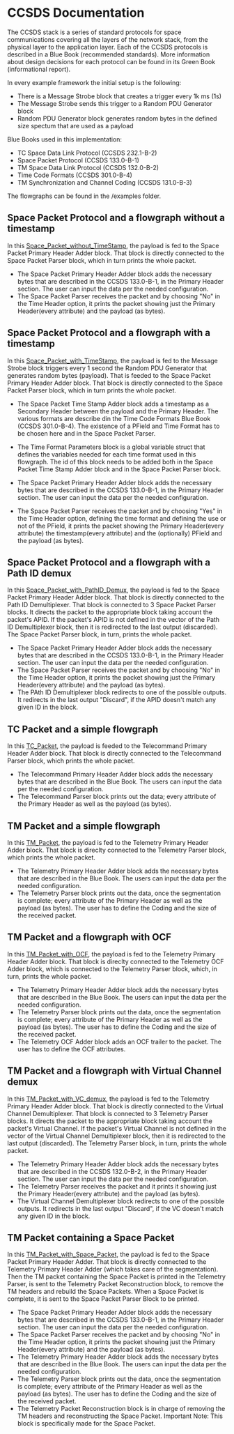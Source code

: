 # CCSDS Documentation
The CCSDS stack is a series of standard protocols for space communications covering all
the layers of the network stack, from the physical layer to the application layer. Each of the
CCSDS protocols is described in a Blue Book (recommended standards). More
information about design decisions for each protocol can be found in its Green Book
(informational report).

In every example framework the initial setup is the following:
* There is a Message Strobe block that creates a trigger every 1k ms (1s)
* The Message Strobe sends this trigger to a Random PDU Generator block
* Random PDU Generator block generates random bytes in the defined size spectum that are used as a payload

Blue Books used in this implementation:
* TC Space Data Link Protocol (CCSDS 232.1-B-2)
* Space Packet Protocol (CCSDS 133.0-B-1)
* TM Space Data Link Protocol (CCSDS 132.0-B-2)
* Time Code Formats (CCSDS 301.0-B-4)
* TM Synchronization and Channel Coding (CCSDS 131.0-B-3)

The flowgraphs can be found in the /examples folder.

## Space Packet Protocol and a flowgraph without a timestamp
In this [Space_Packet_without_TimeStamp](examples/Space_Packet_without_TimeStamp.grc), the payload is fed to the Space Packet Primary Header Adder block.
That block is directly connected to the Space Packet Parser block, which in turn prints the whole packet.

* The Space Packet Primary Header Adder block adds the necessary bytes that are described in the CCSDS 133.0-B-1, in the Primary Header section. The user can input the data per the needed configuration.
* The Space Packet Parser receives the packet and by choosing "No" in the Time Header option, it prints the packet showing just the Primary Header(every attribute) and the payload (as bytes).

## Space Packet Protocol and a flowgraph with a timestamp
In this [Space_Packet_with_TimeStamp](examples/Space_Packet_with_TimeStamp.grc), the payload is fed to the Message Strobe block triggers every 1 second the Random PDU Generator that generates random bytes (payload). That is feeded to the Space Packet Primary Header Adder block.
That block is directly connected to the Space Packet Parser block, which in turn prints the whole packet.

* The Space Packet Time Stamp Adder block adds a timestamp as a Secondary Header between the payload and the Primary Header. The various formats are describe din the Time Code Formats Blue Book (CCSDS 301.0-B-4). The existence of a PField and Time Format has to be chosen here and in the Space Packet Parser.

* The Time Format Parameters block is a global variable struct that defines the variables needed for each time format used in this flowgraph. The id of this block needs to be added both in the Space Packet Time Stamp Adder block and in the Space Packet Parser block.

* The Space Packet Primary Header Adder block adds the necessary bytes that are described in the CCSDS 133.0-B-1, in the Primary Header section. The user can input the data per the needed configuration.

* The Space Packet Parser receives the packet and by choosing "Yes" in the Time Header option, defining the time format and defining the use or not of the PField, it prints the packet showing the Primary Header(every attribute) the timestamp(every attribute) and the (optionally) PField and the payload (as bytes).

## Space Packet Protocol and a flowgraph with a Path ID demux
In this [Space_Packet_with_PathID_Demux](examples/Space_Packet_with_PathID_Demux.grc), the payload is fed to the Space Packet Primary Header Adder block.
That block is directly connected to the Path ID Demultiplexer. That block is connected to 3 Space Packet Parser blocks. It directs the packet to the appropriate block taking account the packet's APID. If the packet's APID is not defined in the vector of the Path ID Demultiplexer block, then it is redirected to the last output (discarded). The Space Packet Parser block, in turn, prints the whole packet.

* The Space Packet Primary Header Adder block adds the necessary bytes that are described in the CCSDS 133.0-B-1, in the Primary Header section. The user can input the data per the needed configuration.
* The Space Packet Parser receives the packet and by choosing "No" in the Time Header option, it prints the packet showing just the Primary Header(every attribute) and the payload (as bytes).
* The PAth ID Demultiplexer block redirects to one of the possible outputs. It redirects in the last output "Discard", if the APID doesn't match any given ID in the block.
## TC Packet and a simple flowgraph
In this [TC_Packet](examples/TC_Packet.grc), the payload is feeded to the Telecommand Primary Header Adder block. That block is directly connected to the Telecommand Parser block, which prints the whole packet.
* The Telecommand Primary Header Adder block adds the necessary bytes that are described in the Blue Book. The users can input the data per the needed configuration.
* The Telecommand Parser block prints out the data; every attribute of the Primary Header as well as the payload (as bytes).

## TM Packet and a simple flowgraph
In this [TM_Packet](examples/TM_Packet.grc), the payload is fed to the Telemetry Primary Header Adder block. That block is direclty connected to the Telemetry Parser block, which prints the whole packet.
* The Telemetry Primary Header Adder block adds the necessary bytes that are described in the Blue Book. The users can input the data per the needed configuration.
* The Telemetry Parser block prints out the data, once the segmentation is complete; every attribute of the Primary Header as well as the payload (as bytes). The user has to define the Coding and the size of the received packet.

## TM Packet and a flowgraph with OCF
In this [TM_Packet_with_OCF](examples/TM_Packet_with_OCF.grc), the payload is fed to the Telemetry Primary Header Adder block. That block is direclty connected to the Telemetry OCF Adder block, which is connected to the Telemetry Parser block, which, in turn, prints the whole packet.
* The Telemetry Primary Header Adder block adds the necessary bytes that are described in the Blue Book. The users can input the data per the needed configuration.
* The Telemetry Parser block prints out the data, once the segmentation is complete; every attribute of the Primary Header as well as the payload (as bytes). The user has to define the Coding and the size of the received packet.
* The Telemetry OCF Adder block adds an OCF trailer to the packet. The user has to define the OCF attributes.

## TM Packet and a flowgraph with Virtual Channel demux
In this [TM_Packet_with_VC_demux](examples/TM_Packet_with_VC_demux.grc), the payload is fed to the Telemetry Primary Header Adder block.
That block is directly connected to the Virtual Channel Demultiplexer. That block is connected to 3 Telemetry Parser blocks. It directs the packet to the appropriate block taking account the packet's Virtual Channel. If the packet's Virtual Channel is not defined in the vector of the Virtual Channel Demultiplexer block, then it is redirected to the last output (discarded). The Telemetry Parser block, in turn, prints the whole packet.

* The Telemetry Primary Header Adder block adds the necessary bytes that are described in the CCSDS 132.0-B-2, in the Primary Header section. The user can input the data per the needed configuration.
* The Telemetry Parser receives the packet and it prints it showing just the Primary Header(every attribute) and the payload (as bytes).
* The Virtual Channel Demultiplexer block redirects to one of the possible outputs. It redirects in the last output "Discard", if the VC doesn't match any given ID in the block.

## TM Packet containing a Space Packet
In this [TM_Packet_with_Space_Packet](examples/TM_Packet_with_Space_Packet.grc), the payload is fed to the Space Packet Primary Header Adder. That block is directly connected to the Telemetry Primary Header Adder (which takes care of the segmentation). Then the TM packet containing the Space Packet is printed in the Telemetry Parser, is sent to the Telemetry Packet Reconstruction block, to remove the TM headers and rebuild the Space Packets. When a Space Packet is complete, it is sent to the Space Packet Parser Block to be printed.

* The Space Packet Primary Header Adder block adds the necessary bytes that are described in the CCSDS 133.0-B-1, in the Primary Header section. The user can input the data per the needed configuration.
* The Space Packet Parser receives the packet and by choosing "No" in the Time Header option, it prints the packet showing just the Primary Header(every attribute) and the payload (as bytes).
* The Telemetry Primary Header Adder block adds the necessary bytes that are described in the Blue Book. The users can input the data per the needed configuration.
* The Telemetry Parser block prints out the data, once the segmentation is complete; every attribute of the Primary Header as well as the payload (as bytes). The user has to define the Coding and the size of the received packet.
* The Telemetry Packet Reconstruction block is in charge of removing the TM headers and reconstructing the Space Packet. Important Note: This block is specifically made for the Space Packet.

